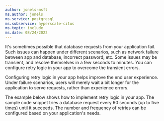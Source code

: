 ```yaml
---
author: jonels-msft
ms.author: jonels
ms.service: postgresql
ms.subservice: hyperscale-citus
ms.topic: include
ms.date: 08/24/2022
---
```


It's sometimes possible that database requests from your application fail.
Such issues can happen under different scenarios, such as network failure
between app and database, incorrect password, etc. Some issues may be
transient, and resolve themselves in a few seconds to minutes. You can
configure retry logic in your app to overcome the transient errors.

Configuring retry logic in your app helps improve the end user experience.
Under failure scenarios, users will merely wait a bit longer for the
application to serve requests, rather than experience errors.

The example below shows how to implement retry logic in your app. The sample
code snippet tries a database request every 60 seconds (up to five times) until
it succeeds. The number and frequency of retries can be configured based on
your application's needs.
